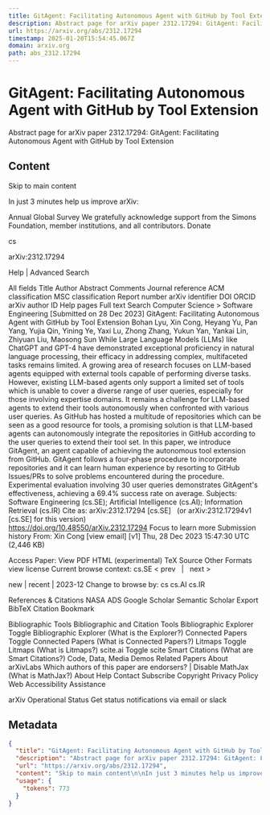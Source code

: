 ```yaml
---
title: GitAgent: Facilitating Autonomous Agent with GitHub by Tool Extension
description: Abstract page for arXiv paper 2312.17294: GitAgent: Facilitating Autonomous Agent with GitHub by Tool Extension
url: https://arxiv.org/abs/2312.17294
timestamp: 2025-01-20T15:54:45.067Z
domain: arxiv.org
path: abs_2312.17294
---
```


# GitAgent: Facilitating Autonomous Agent with GitHub by Tool Extension


Abstract page for arXiv paper 2312.17294: GitAgent: Facilitating Autonomous Agent with GitHub by Tool Extension


## Content

Skip to main content

In just 3 minutes help us improve arXiv:

Annual Global Survey
We gratefully acknowledge support from the Simons Foundation, member institutions, and all contributors.
Donate
>
cs
>
arXiv:2312.17294

Help | Advanced Search

All fields
Title
Author
Abstract
Comments
Journal reference
ACM classification
MSC classification
Report number
arXiv identifier
DOI
ORCID
arXiv author ID
Help pages
Full text
Search
Computer Science > Software Engineering
[Submitted on 28 Dec 2023]
GitAgent: Facilitating Autonomous Agent with GitHub by Tool Extension
Bohan Lyu, Xin Cong, Heyang Yu, Pan Yang, Yujia Qin, Yining Ye, Yaxi Lu, Zhong Zhang, Yukun Yan, Yankai Lin, Zhiyuan Liu, Maosong Sun
While Large Language Models (LLMs) like ChatGPT and GPT-4 have demonstrated exceptional proficiency in natural language processing, their efficacy in addressing complex, multifaceted tasks remains limited. A growing area of research focuses on LLM-based agents equipped with external tools capable of performing diverse tasks. However, existing LLM-based agents only support a limited set of tools which is unable to cover a diverse range of user queries, especially for those involving expertise domains. It remains a challenge for LLM-based agents to extend their tools autonomously when confronted with various user queries. As GitHub has hosted a multitude of repositories which can be seen as a good resource for tools, a promising solution is that LLM-based agents can autonomously integrate the repositories in GitHub according to the user queries to extend their tool set. In this paper, we introduce GitAgent, an agent capable of achieving the autonomous tool extension from GitHub. GitAgent follows a four-phase procedure to incorporate repositories and it can learn human experience by resorting to GitHub Issues/PRs to solve problems encountered during the procedure. Experimental evaluation involving 30 user queries demonstrates GitAgent's effectiveness, achieving a 69.4% success rate on average.
Subjects:	Software Engineering (cs.SE); Artificial Intelligence (cs.AI); Information Retrieval (cs.IR)
Cite as:	arXiv:2312.17294 [cs.SE]
 	(or arXiv:2312.17294v1 [cs.SE] for this version)
 	
https://doi.org/10.48550/arXiv.2312.17294
Focus to learn more
Submission history
From: Xin Cong [view email]
[v1] Thu, 28 Dec 2023 15:47:30 UTC (2,446 KB)

Access Paper:
View PDF
HTML (experimental)
TeX Source
Other Formats
view license
Current browse context:
cs.SE
< prev   |   next >

new | recent | 2023-12
Change to browse by:
cs
cs.AI
cs.IR

References & Citations
NASA ADS
Google Scholar
Semantic Scholar
Export BibTeX Citation
Bookmark
 
Bibliographic Tools
Bibliographic and Citation Tools
Bibliographic Explorer Toggle
Bibliographic Explorer (What is the Explorer?)
Connected Papers Toggle
Connected Papers (What is Connected Papers?)
Litmaps Toggle
Litmaps (What is Litmaps?)
scite.ai Toggle
scite Smart Citations (What are Smart Citations?)
Code, Data, Media
Demos
Related Papers
About arXivLabs
Which authors of this paper are endorsers? | Disable MathJax (What is MathJax?)
About
Help
Contact
Subscribe
Copyright
Privacy Policy
Web Accessibility Assistance

arXiv Operational Status 
Get status notifications via email or slack

## Metadata

```json
{
  "title": "GitAgent: Facilitating Autonomous Agent with GitHub by Tool Extension",
  "description": "Abstract page for arXiv paper 2312.17294: GitAgent: Facilitating Autonomous Agent with GitHub by Tool Extension",
  "url": "https://arxiv.org/abs/2312.17294",
  "content": "Skip to main content\n\nIn just 3 minutes help us improve arXiv:\n\nAnnual Global Survey\nWe gratefully acknowledge support from the Simons Foundation, member institutions, and all contributors.\nDonate\n>\ncs\n>\narXiv:2312.17294\n\nHelp | Advanced Search\n\nAll fields\nTitle\nAuthor\nAbstract\nComments\nJournal reference\nACM classification\nMSC classification\nReport number\narXiv identifier\nDOI\nORCID\narXiv author ID\nHelp pages\nFull text\nSearch\nComputer Science > Software Engineering\n[Submitted on 28 Dec 2023]\nGitAgent: Facilitating Autonomous Agent with GitHub by Tool Extension\nBohan Lyu, Xin Cong, Heyang Yu, Pan Yang, Yujia Qin, Yining Ye, Yaxi Lu, Zhong Zhang, Yukun Yan, Yankai Lin, Zhiyuan Liu, Maosong Sun\nWhile Large Language Models (LLMs) like ChatGPT and GPT-4 have demonstrated exceptional proficiency in natural language processing, their efficacy in addressing complex, multifaceted tasks remains limited. A growing area of research focuses on LLM-based agents equipped with external tools capable of performing diverse tasks. However, existing LLM-based agents only support a limited set of tools which is unable to cover a diverse range of user queries, especially for those involving expertise domains. It remains a challenge for LLM-based agents to extend their tools autonomously when confronted with various user queries. As GitHub has hosted a multitude of repositories which can be seen as a good resource for tools, a promising solution is that LLM-based agents can autonomously integrate the repositories in GitHub according to the user queries to extend their tool set. In this paper, we introduce GitAgent, an agent capable of achieving the autonomous tool extension from GitHub. GitAgent follows a four-phase procedure to incorporate repositories and it can learn human experience by resorting to GitHub Issues/PRs to solve problems encountered during the procedure. Experimental evaluation involving 30 user queries demonstrates GitAgent's effectiveness, achieving a 69.4% success rate on average.\nSubjects:\tSoftware Engineering (cs.SE); Artificial Intelligence (cs.AI); Information Retrieval (cs.IR)\nCite as:\tarXiv:2312.17294 [cs.SE]\n \t(or arXiv:2312.17294v1 [cs.SE] for this version)\n \t\nhttps://doi.org/10.48550/arXiv.2312.17294\nFocus to learn more\nSubmission history\nFrom: Xin Cong [view email]\n[v1] Thu, 28 Dec 2023 15:47:30 UTC (2,446 KB)\n\nAccess Paper:\nView PDF\nHTML (experimental)\nTeX Source\nOther Formats\nview license\nCurrent browse context:\ncs.SE\n< prev   |   next >\n\nnew | recent | 2023-12\nChange to browse by:\ncs\ncs.AI\ncs.IR\n\nReferences & Citations\nNASA ADS\nGoogle Scholar\nSemantic Scholar\nExport BibTeX Citation\nBookmark\n \nBibliographic Tools\nBibliographic and Citation Tools\nBibliographic Explorer Toggle\nBibliographic Explorer (What is the Explorer?)\nConnected Papers Toggle\nConnected Papers (What is Connected Papers?)\nLitmaps Toggle\nLitmaps (What is Litmaps?)\nscite.ai Toggle\nscite Smart Citations (What are Smart Citations?)\nCode, Data, Media\nDemos\nRelated Papers\nAbout arXivLabs\nWhich authors of this paper are endorsers? | Disable MathJax (What is MathJax?)\nAbout\nHelp\nContact\nSubscribe\nCopyright\nPrivacy Policy\nWeb Accessibility Assistance\n\narXiv Operational Status \nGet status notifications via email or slack",
  "usage": {
    "tokens": 773
  }
}
```
